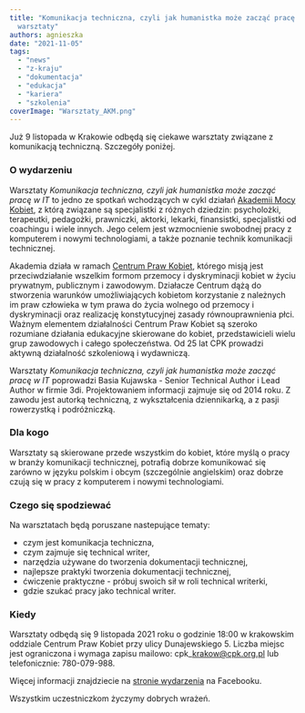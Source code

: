 ```yaml
---
title: "Komunikacja techniczna, czyli jak humanistka może zacząć pracę w IT -
  warsztaty"
authors: agnieszka
date: "2021-11-05"
tags:
  - "news"
  - "z-kraju"
  - "dokumentacja"
  - "edukacja"
  - "kariera"
  - "szkolenia"
coverImage: "Warsztaty_AKM.png"
---
```


Już 9 listopada w Krakowie odbędą się ciekawe warsztaty związane z komunikacją
techniczną. Szczegóły poniżej.

<!--truncate-->

### O wydarzeniu

Warsztaty _Komunikacja techniczna, czyli jak humanistka może zacząć pracę w IT_
to jedno ze spotkań wchodzących w cykl działań
[Akademii Mocy Kobiet](https://cpk.org.pl/szkolenia/akademia-mocy-kobiet/), z
którą związane są specjalistki z różnych dziedzin: psycholożki, terapeutki,
pedagożki, prawniczki, aktorki, lekarki, finansistki, specjalistki od coachingu
i wiele innych. Jego celem jest wzmocnienie swobodnej pracy z komputerem i
nowymi technologiami, a także poznanie technik komunikacji technicznej.

Akademia działa w ramach [Centrum Praw Kobiet](https://cpk.org.pl/), którego
misją jest przeciwdziałanie wszelkim formom przemocy i dyskryminacji kobiet w
życiu prywatnym, publicznym i zawodowym. Działacze Centrum dążą do stworzenia
warunków umożliwiających kobietom korzystanie z należnych im praw człowieka w
tym prawa do życia wolnego od przemocy i dyskryminacji oraz realizację
konstytucyjnej zasady równouprawnienia płci. Ważnym elementem działalności
Centrum Praw Kobiet są szeroko rozumiane działania edukacyjne skierowane do
kobiet, przedstawicieli wielu grup zawodowych i całego społeczeństwa. Od 25 lat
CPK prowadzi aktywną działalność szkoleniową i wydawniczą.

Warsztaty *Komunikacja techniczna, czyli jak humanistka może zacząć pracę w
IT* poprowadzi Basia Kujawska - Senior Technical Author i Lead Author w firmie
3di. Projektowaniem informacji zajmuje się od 2014 roku. Z zawodu jest autorką
techniczną, z wykształcenia dziennikarką, a z pasji rowerzystką i podróżniczką.

### Dla kogo

Warsztaty są skierowane przede wszystkim do kobiet, które myślą o pracy w branży
komunikacji technicznej, potrafią dobrze komunikować się zarówno w języku
polskim i obcym (szczególnie angielskim) oraz dobrze czują się w pracy z
komputerem i nowymi technologiami.

### Czego się spodziewać

Na warsztatach będą poruszane nastepujące tematy:

- czym jest komunikacja techniczna,
- czym zajmuje się technical writer,
- narzędzia używane do tworzenia dokumentacji technicznej,
- najlepsze praktyki tworzenia dokumentacji technicznej,
- ćwiczenie praktyczne - próbuj swoich sił w roli technical writerki,
- gdzie szukać pracy jako technical writer.

### Kiedy

Warsztaty odbędą się 9 listopada 2021 roku o godzinie 18:00 w krakowskim
oddziale Centrum Praw Kobiet przy ulicy Dunajewskiego 5. Liczba miejsc jest
ograniczona i wymaga zapisu mailowo: cpk\_krakow@cpk.org.pl lub telefonicznie:
780-079-988.

Więcej informacji znajdziecie na
[stronie wydarzenia](https://www.facebook.com/events/288826586427214?acontext=%7B%22event_action_history%22%3A[%7B%22mechanism%22%3A%22search_results%22%2C%22surface%22%3A%22bookmark%22%7D]%2C%22ref_notif_type%22%3Anull%7D)
na Facebooku.

Wszystkim uczestniczkom życzymy dobrych wrażeń.
